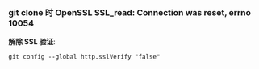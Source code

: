 ### git clone 时 OpenSSL SSL_read: Connection was reset, errno 10054

**解除 SSL 验证**:

```shell
git config --global http.sslVerify "false"
```

